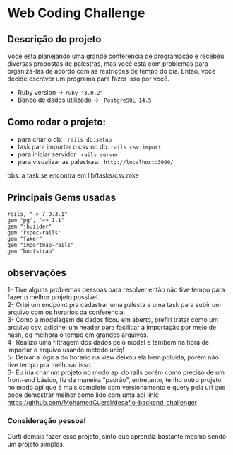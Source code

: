 # Web Coding Challenge

## Descrição do projeto
Você está planejando uma grande conferência de programação e recebeu diversas propostas de
palestras, mas você está com problemas para organizá-las de acordo com as restrições de tempo
do dia. Então, você decide escrever um programa para fazer isso por você.

* Ruby version -> ```ruby "3.0.2" ```
* Banco de dados utilizado -> ``` PostgreSQL 14.5```

## Como rodar o projeto:
- para criar o db:  ``` rails db:setup```
- task para importar o csv no db: ```rails csv:import```
- para iniciar servidor ``` rails server```
- para visualizar as palestras: ``` http://localhost:3000/```

obs: a task se encontra em lib/tasks/csv.rake

## Principais Gems usadas <br>
```
rails, "~> 7.0.3.1"
gem "pg", "~> 1.1"
gem "jbuilder"
gem 'rspec-rails'
gem "faker"
gem "importmap-rails"
gem "bootstrap"
```

## observações
1- Tive alguns problemas pessoas para resolver então não tive tempo para fazer o melhor projeto possível.<br>
2- Criei um endpoint pra cadastrar uma palesta e uma task para subir um arquivo com os horarios da conferencia. <br>
3- Como a modelagem de dados ficou em aberto, prefiri tratar como um arquivo csv, adicinei um header para facilitiar a importação por meio de hash, oq melhora o tempo em grandes arquivos.<br>
4- Realizo uma filtragem dos dados pelo model e tambem na hora de importar o arquivo usando metodo uniq!<br>
5- Deixar a lógica do horario na view deixou ela bem poluida, porém não tive tempo pra melhorar isso.<br>
6- Eu iria criar um projeto no modo api do rails porém como preciso de um front-end básico, fiz da maneira "padrão", entretanto, tenho outro projeto no modo api que é mais completo com versionamento e query pela url que pode demostrar melhor como lido com uma api link: https://github.com/MohamedCuerci/desafio-backend-challenger

### Consideração pessoal
Curti demais fazer esse projeto, sinto que aprendiz bastante mesmo sendo um projeto simples.
